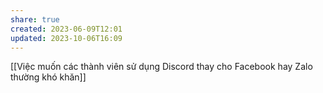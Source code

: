 ```yaml
---
share: true
created: 2023-06-09T12:01
updated: 2023-10-06T16:09
---
```

[[Việc muốn các thành viên sử dụng Discord thay cho Facebook hay Zalo thường khó khăn]]
